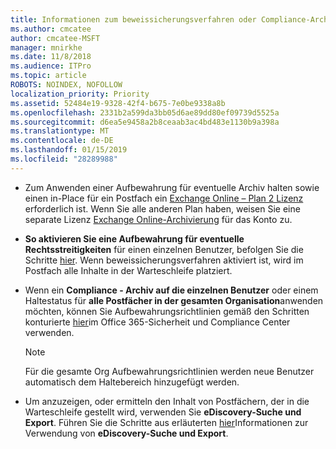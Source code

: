 ```yaml
---
title: Informationen zum beweissicherungsverfahren oder Compliance-Archiv
ms.author: cmcatee
author: cmcatee-MSFT
manager: mnirkhe
ms.date: 11/8/2018
ms.audience: ITPro
ms.topic: article
ROBOTS: NOINDEX, NOFOLLOW
localization_priority: Priority
ms.assetid: 52484e19-9328-42f4-b675-7e0be9338a8b
ms.openlocfilehash: 2331b2a599da3bb05d6ae89dd80ef09739d5525a
ms.sourcegitcommit: d6ea5e9458a2b8ceaab3ac4bd483e1130b9a398a
ms.translationtype: MT
ms.contentlocale: de-DE
ms.lasthandoff: 01/15/2019
ms.locfileid: "28289988"
---
```

- Zum Anwenden einer Aufbewahrung für eventuelle Archiv halten sowie einen in-Place für ein Postfach ein [Exchange Online – Plan 2 Lizenz](https://docs.microsoft.com/en-us/office365/servicedescriptions/office-365-platform-service-description/office-365-plan-options) erforderlich ist. Wenn Sie alle anderen Plan haben, weisen Sie eine separate Lizenz [Exchange Online-Archivierung](https://docs.microsoft.com/en-us/office365/servicedescriptions/exchange-online-archiving-service-description/exchange-online-archiving-service-description) für das Konto zu. 
    
- **So aktivieren Sie eine Aufbewahrung für eventuelle Rechtsstreitigkeiten** für einen einzelnen Benutzer, befolgen Sie die Schritte [hier](https://docs.microsoft.com/en-us/office365/SecurityCompliance/place-a-mailbox-on-litigation-hold). Wenn beweissicherungsverfahren aktiviert ist, wird im Postfach alle Inhalte in der Warteschleife platziert.
    
- Wenn ein **Compliance - Archiv auf die einzelnen Benutzer** oder einem Haltestatus für **alle Postfächer in der gesamten Organisation**anwenden möchten, können Sie Aufbewahrungsrichtlinien gemäß den Schritten konturierte [hier](https://docs.microsoft.com/en-us/Office365/securitycompliance/retention-policies )im Office 365-Sicherheit und Compliance Center verwenden.
    
    > [!NOTE]
    > Für die gesamte Org Aufbewahrungsrichtlinien werden neue Benutzer automatisch dem Haltebereich hinzugefügt werden. 
  
- Um anzuzeigen, oder ermitteln den Inhalt von Postfächern, der in die Warteschleife gestellt wird, verwenden Sie **eDiscovery-Suche und Export**. Führen Sie die Schritte aus erläuterten [hier](https://docs.microsoft.com/en-us/office365/securitycompliance/export-search-results)Informationen zur Verwendung von **eDiscovery-Suche und Export**.
    

